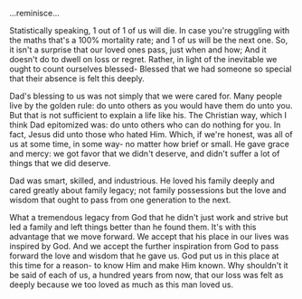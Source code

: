
...reminisce...

Statistically speaking, 1 out of 1 of us will die.
In case you're struggling with the maths that's a 100% mortality rate;
and 1 of us will be the next one.
So, it isn't a surprise that our loved ones pass, just when and how;
And it doesn't do to dwell on loss or regret.
Rather, in light of the inevitable we ought to count ourselves blessed-
Blessed that we had someone so special that their absence is felt this deeply.

Dad's blessing to us was not simply that we were cared for.
Many people live by the golden rule: 
do unto others as you would have them do unto you.
But that is not sufficient to explain a life like his.
The Christian way, which I think Dad epitomized was:
do unto others who can do nothing for you.
In fact, Jesus did unto those who hated Him.
Which, if we're honest, was all of us at some time, in some way- no matter how brief or small.
He gave grace and mercy: we got favor that we didn't deserve, and didn't suffer a lot of things that we did deserve.

Dad was smart, skilled, and industrious. 
He loved his family deeply and cared greatly about family legacy;
not family possessions but the love and wisdom that ought to pass from one generation to the next. 

What a tremendous legacy from God that he didn't just work and strive but led a family and left things better than he found them.
It's with this advantage that we move forward. 
We accept that his place in our lives was inspired by God.
And we accept the further inspiration from God to pass forward the love and wisdom that he gave us.
God put us in this place at this time for a reason-
to know Him and make Him known.
Why shouldn't it be said of each of us, a hundred years from now, that our loss was felt as deeply because we too loved as much as this man loved us.